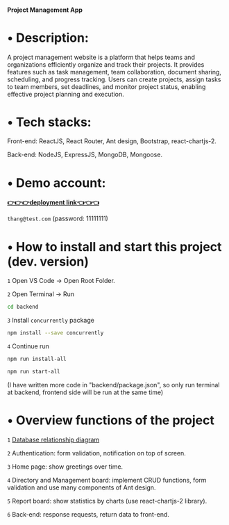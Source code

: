 #### Project Management App

# • **Description**: 

A project management website is a platform that helps teams and organizations efficiently organize and track their projects. It provides features such as task management, team collaboration, document sharing, scheduling, and progress tracking. Users can create projects, assign tasks to team members, set deadlines, and monitor project status, enabling effective project planning and execution.

# • **Tech stacks**: 

Front-end: ReactJS, React Router, Ant design, Bootstrap, react-chartjs-2.

Back-end: NodeJS, ExpressJS, MongoDB, Mongoose.

# • **Demo account**: 

[**👉👉👉deployment link👈👈👈**](https://pm-app-thangda.netlify.app)

`thang@test.com` (password: 11111111)


# • **How to install and start this project (dev. version)**

`1` Open VS Code -> Open Root Folder.

`2` Open Terminal -> Run

```sh
cd backend
```

`3` Install `concurrently` package

```sh
npm install --save concurrently
```

`4` Continue run

```sh
npm run install-all
```

```sh
npm run start-all
```

(I have written more code in "backend/package.json", so only run terminal at backend, frontend side will be run at the same time)


# • **Overview functions of the project**

`1` [Database relationship diagram](https://app.creately.com/d/brSJ2VEHBQJ/view)

`2` Authentication: form validation, notification on top of screen.

`3` Home page: show greetings over time.

`4` Directory and Management board: implement CRUD functions, form validation and use many components of Ant design.

`5` Report board: show statistics by charts (use react-chartjs-2 library).

`6` Back-end: response requests, return data to front-end.
